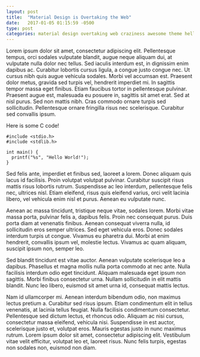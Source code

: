 ```yaml
---
layout: post
title:  "Material Design is Overtaking the Web"
date:   2017-01-05 01:15:59 -0500
type: post
categories: material design overtaking web craziness awesome theme hello world
---
```


Lorem ipsum dolor sit amet, consectetur adipiscing elit. Pellentesque tempus, orci sodales vulputate blandit, augue neque aliquam dui, at vulputate nulla dolor nec tellus. Sed iaculis interdum est, in dignissim enim dapibus ac. Curabitur lobortis cursus ligula, a congue justo congue nec. Ut cursus nibh quis augue vehicula sodales. Morbi vel accumsan est. Praesent dolor metus, gravida sed turpis vel, hendrerit imperdiet mi. In sagittis tempor massa eget finibus. Etiam faucibus tortor in pellentesque pulvinar. Praesent augue est, malesuada eu posuere in, sagittis sit amet erat. Sed at nisl purus. Sed non mattis nibh. Cras commodo ornare turpis sed sollicitudin. Pellentesque ornare fringilla risus nec scelerisque. Curabitur sed convallis ipsum.

Here is some C code!

```
#include <stdio.h>
#include <stdlib.h>

int main() {
  printf("%s", "Hello World!");
}
```


Sed felis ante, imperdiet et finibus sed, laoreet a lorem. Donec aliquam quis lacus id facilisis. Proin volutpat volutpat pulvinar. Curabitur suscipit risus mattis risus lobortis rutrum. Suspendisse ac leo interdum, pellentesque felis nec, ultrices nisl. Etiam eleifend, risus quis eleifend varius, orci velit lacinia libero, vel vehicula enim nisl et purus. Aenean eu vulputate nunc.

Aenean ac massa tincidunt, tristique neque vitae, sodales lorem. Morbi vitae massa porta, pulvinar felis a, dapibus felis. Proin nec consequat purus. Duis porta diam at venenatis finibus. Aenean consequat viverra nulla, id sollicitudin eros semper ultrices. Sed eget vehicula eros. Donec sodales interdum turpis ut congue. Vivamus eu pharetra dui. Morbi at enim hendrerit, convallis ipsum vel, molestie lectus. Vivamus ac quam aliquam, suscipit ipsum non, semper leo.

Sed blandit tincidunt est vitae auctor. Aenean vulputate scelerisque leo a dapibus. Phasellus et magna mollis nulla porta commodo at nec ante. Nulla facilisis interdum odio eget tincidunt. Aliquam malesuada eget ipsum non sagittis. Morbi finibus consectetur urna. Nullam sollicitudin in elit mattis blandit. Nunc leo libero, euismod sit amet urna id, consequat mattis lectus.

Nam id ullamcorper mi. Aenean interdum bibendum odio, non maximus lectus pretium a. Curabitur sed risus ipsum. Etiam condimentum elit in tellus venenatis, at lacinia tellus feugiat. Nulla facilisis condimentum consectetur. Pellentesque sed dictum lectus, et rhoncus odio. Aliquam ac nisi cursus, consectetur massa eleifend, vehicula nisi. Suspendisse in est auctor, scelerisque justo et, volutpat eros. Mauris egestas justo in nunc maximus rutrum. Lorem ipsum dolor sit amet, consectetur adipiscing elit. Vestibulum vitae velit efficitur, volutpat leo et, laoreet risus. Nunc felis turpis, egestas non sodales non, euismod non diam.
